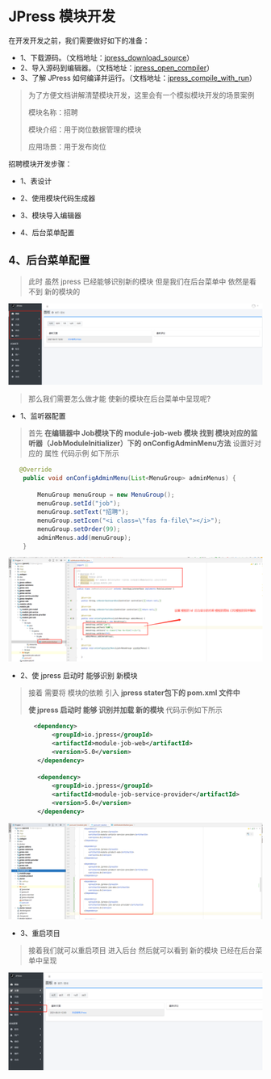 # JPress 模块开发

在开发开发之前，我们需要做好如下的准备：

- 1、下载源码。（文档地址：[jpress_download_source](/manual/jpress_download_source.md)）
- 2、导入源码到编辑器。（文档地址：[jpress_open_compiler](/manual/jpress_open_compiler.md)）
- 3、了解 JPress 如何编译并运行。（文档地址：[jpress_compile_with_run](/manual/jpress_compile_with_run.md)）


>为了方便文档讲解清楚模块开发，这里会有一个模拟模块开发的场景案例
>
> 模块名称：招聘
>
> 模块介绍：用于岗位数据管理的模块
>
> 应用场景：用于发布岗位

招聘模块开发步骤：

* 1、表设计

* 2、使用模块代码生成器

* 3、模块导入编辑器

* 4、后台菜单配置

## 4、后台菜单配置
> 此时 虽然 jpress 已经能够识别新的模块 但是我们在后台菜单中 依然是看不到 新的模块的

![img.png](../image/module/module_14.png)

> 那么我们需要怎么做才能 使新的模块在后台菜单中呈现呢?

* 1、监听器配置
> 首先 **在编辑器中 Job模块下的 module-job-web 模块 找到 模块对应的监听器（JobModuleInitializer）下的 onConfigAdminMenu方法** 设置好对应的 属性
> 代码示例 如下所示

```java
   @Override
    public void onConfigAdminMenu(List<MenuGroup> adminMenus) {
    
        MenuGroup menuGroup = new MenuGroup();
        menuGroup.setId("job");
        menuGroup.setText("招聘");
        menuGroup.setIcon("<i class=\"fas fa-file\"></i>");
        menuGroup.setOrder(99);
        adminMenus.add(menuGroup);
    }
```

![img.png](../image/module/module_15.png)

* 2、使 jpress 启动时 能够识别 新模块
>接着 需要将 模块的依赖 引入 **jpress stater包下的 pom.xml 文件中**
>
> **使 jpress 启动时 能够 识别并加载 新的模块** 代码示例如下所示

```xml
       <dependency>
            <groupId>io.jpress</groupId>
            <artifactId>module-job-web</artifactId>
            <version>5.0</version>
        </dependency>

        <dependency>
            <groupId>io.jpress</groupId>
            <artifactId>module-job-service-provider</artifactId>
            <version>5.0</version>
        </dependency>
```

![img.png](../image/module/module_16.png)

* 3、重启项目
> 接着我们就可以重启项目 进入后台 然后就可以看到 新的模块 已经在后台菜单中呈现

![img.png](../image/module/module_17.png)